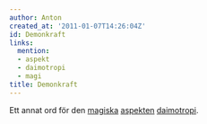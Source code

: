 ```yaml
---
author: Anton
created_at: '2011-01-07T14:26:04Z'
id: Demonkraft
links:
  mention:
  - aspekt
  - daimotropi
  - magi
title: Demonkraft
---
```


Ett annat ord för den [magiska][] [aspekten][] [daimotropi].

  [magiska]: magi
  [aspekten]: aspekt
  [daimotropi]: daimotropi
